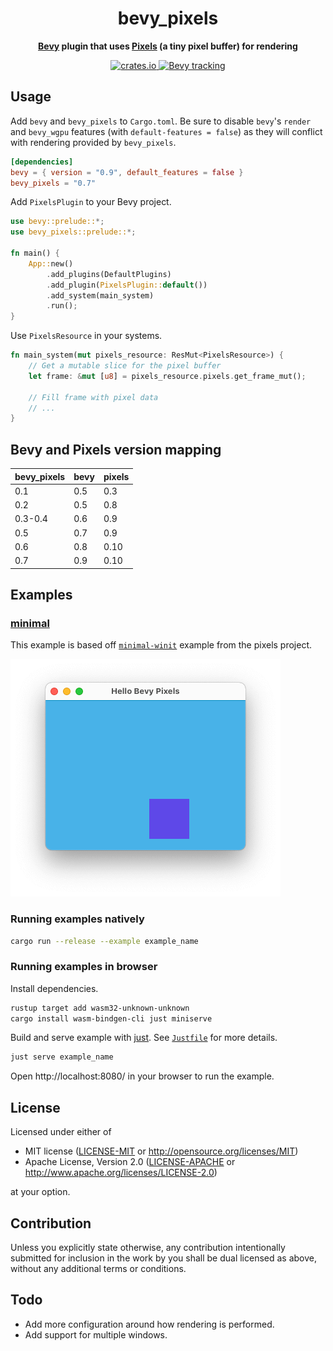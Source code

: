 <div align="center">
  <h1>
    bevy_pixels
  </h1>
  <p>
    <strong>
      <a href="https://github.com/bevyengine/bevy">Bevy</a> plugin that uses
      <a href="https://github.com/parasyte/pixels">Pixels</a> (a tiny pixel buffer) for rendering
    </strong>
  </p>
  <p>
    <a href="https://crates.io/crates/bevy_pixels">
      <img src="https://img.shields.io/crates/v/bevy_pixels.svg" alt="crates.io" />
    </a>
    <a
      href="https://github.com/bevyengine/bevy/blob/main/docs/plugins_guidelines.md#main-branch-tracking"
    >
      <img
        src="https://img.shields.io/badge/Bevy%20tracking-released%20version-lightblue"
        alt="Bevy tracking"
      />
    </a>
  </p>
</div>

## Usage

Add `bevy` and `bevy_pixels` to `Cargo.toml`. Be sure to disable `bevy`'s `render` and `bevy_wgpu` features (with `default-features = false`) as they will conflict with rendering provided by `bevy_pixels`.

```toml
[dependencies]
bevy = { version = "0.9", default_features = false }
bevy_pixels = "0.7"
```

Add `PixelsPlugin` to your Bevy project.

```rust
use bevy::prelude::*;
use bevy_pixels::prelude::*;

fn main() {
    App::new()
        .add_plugins(DefaultPlugins)
        .add_plugin(PixelsPlugin::default())
        .add_system(main_system)
        .run();
}
```

Use `PixelsResource` in your systems.

```rust
fn main_system(mut pixels_resource: ResMut<PixelsResource>) {
    // Get a mutable slice for the pixel buffer
    let frame: &mut [u8] = pixels_resource.pixels.get_frame_mut();

    // Fill frame with pixel data
    // ...
}
```

## Bevy and Pixels version mapping

| bevy_pixels | bevy | pixels |
| ----------- | ---- | ------ |
| 0.1         | 0.5  | 0.3    |
| 0.2         | 0.5  | 0.8    |
| 0.3-0.4     | 0.6  | 0.9    |
| 0.5         | 0.7  | 0.9    |
| 0.6         | 0.8  | 0.10   |
| 0.7         | 0.9  | 0.10   |

## Examples

### [minimal](https://github.com/dtcristo/bevy_pixels/blob/main/examples/minimal.rs)

This example is based off [`minimal-winit`](https://github.com/parasyte/pixels/tree/master/examples/minimal-winit) example from the pixels project.

![minimal example](images/minimal.png)

### Running examples natively

```sh
cargo run --release --example example_name
```

### Running examples in browser

Install dependencies.

```sh
rustup target add wasm32-unknown-unknown
cargo install wasm-bindgen-cli just miniserve
```

Build and serve example with [just](https://github.com/casey/just). See [`Justfile`](Justfile) for more details.

```sh
just serve example_name
```

Open http://localhost:8080/ in your browser to run the example.

## License

Licensed under either of

- MIT license ([LICENSE-MIT](LICENSE-MIT) or
  http://opensource.org/licenses/MIT)
- Apache License, Version 2.0 ([LICENSE-APACHE](LICENSE-APACHE) or
  http://www.apache.org/licenses/LICENSE-2.0)

at your option.

## Contribution

Unless you explicitly state otherwise, any contribution intentionally submitted
for inclusion in the work by you shall be dual licensed as above, without any
additional terms or conditions.

## Todo

- Add more configuration around how rendering is performed.
- Add support for multiple windows.

